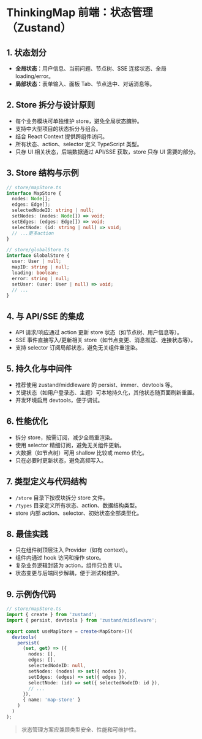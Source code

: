 # ThinkingMap 前端：状态管理（Zustand）

## 1. 状态划分
- **全局状态**：用户信息、当前问题、节点树、SSE 连接状态、全局 loading/error。
- **局部状态**：表单输入、面板 Tab、节点选中、对话消息等。

## 2. Store 拆分与设计原则
- 每个业务模块可单独维护 store，避免全局状态臃肿。
- 支持中大型项目的状态拆分与组合。
- 结合 React Context 提供跨组件访问。
- 所有状态、action、selector 定义 TypeScript 类型。
- 只存 UI 相关状态，后端数据通过 API/SSE 获取，store 只存 UI 需要的部分。

## 3. Store 结构与示例
```ts
// store/mapStore.ts
interface MapStore {
  nodes: Node[];
  edges: Edge[];
  selectedNodeID: string | null;
  setNodes: (nodes: Node[]) => void;
  setEdges: (edges: Edge[]) => void;
  selectNode: (id: string | null) => void;
  // ...更多action
}

// store/globalStore.ts
interface GlobalStore {
  user: User | null;
  mapID: string | null;
  loading: boolean;
  error: string | null;
  setUser: (user: User | null) => void;
  // ...
}
```

## 4. 与 API/SSE 的集成
- API 请求/响应通过 action 更新 store 状态（如节点树、用户信息等）。
- SSE 事件直接写入/更新相关 store（如节点变更、消息推送、连接状态等）。
- 支持 selector 订阅局部状态，避免无关组件重渲染。

## 5. 持久化与中间件
- 推荐使用 zustand/middleware 的 persist、immer、devtools 等。
- 关键状态（如用户登录态、主题）可本地持久化，其他状态随页面刷新重置。
- 开发环境启用 devtools，便于调试。

## 6. 性能优化
- 拆分 store，按需订阅，减少全局重渲染。
- 使用 selector 精细订阅，避免无关组件更新。
- 大数据（如节点树）可用 shallow 比较或 memo 优化。
- 只在必要时更新状态，避免高频写入。

## 7. 类型定义与代码结构
- `/store` 目录下按模块拆分 store 文件。
- `/types` 目录定义所有状态、action、数据结构类型。
- store 内部 action、selector、初始状态全部类型化。

## 8. 最佳实践
- 只在组件树顶层注入 Provider（如有 context）。
- 组件内通过 hook 访问和操作 store。
- 复杂业务逻辑封装为 action，组件只负责 UI。
- 状态变更与后端同步解耦，便于测试和维护。

## 9. 示例伪代码
```ts
// store/mapStore.ts
import { create } from 'zustand';
import { persist, devtools } from 'zustand/middleware';

export const useMapStore = create<MapStore>()(
  devtools(
    persist(
      (set, get) => ({
        nodes: [],
        edges: [],
        selectedNodeID: null,
        setNodes: (nodes) => set({ nodes }),
        setEdges: (edges) => set({ edges }),
        selectNode: (id) => set({ selectedNodeID: id }),
        // ...
      }),
      { name: 'map-store' }
    )
  )
);
```

> 状态管理方案应兼顾类型安全、性能和可维护性。 